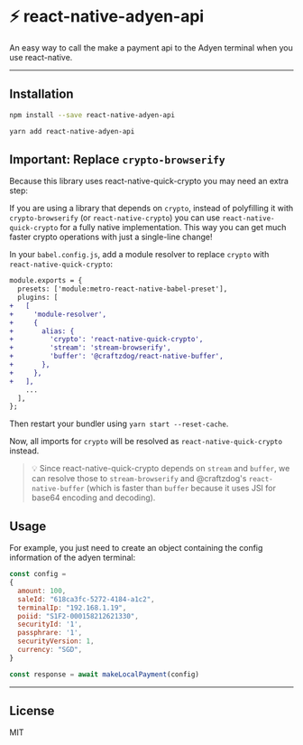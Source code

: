 # ⚡️ react-native-adyen-api

An easy way to call the make a payment api to the Adyen terminal when you use react-native.


---

## Installation


```sh
npm install --save react-native-adyen-api

```

```sh
yarn add react-native-adyen-api

```

## Important: Replace `crypto-browserify`

Because this library uses react-native-quick-crypto you may need an extra step:

If you are using a library that depends on `crypto`, instead of polyfilling it with `crypto-browserify` (or `react-native-crypto`) you can use `react-native-quick-crypto` for a fully native implementation. This way you can get much faster crypto operations with just a single-line change!

In your `babel.config.js`, add a module resolver to replace `crypto` with `react-native-quick-crypto`:

```diff
module.exports = {
  presets: ['module:metro-react-native-babel-preset'],
  plugins: [
+   [
+     'module-resolver',
+     {
+       alias: {
+         'crypto': 'react-native-quick-crypto',
+         'stream': 'stream-browserify',
+         'buffer': '@craftzdog/react-native-buffer',
+       },
+     },
+   ],
    ...
  ],
};
```

Then restart your bundler using `yarn start --reset-cache`.

Now, all imports for `crypto` will be resolved as `react-native-quick-crypto` instead.

> 💡 Since react-native-quick-crypto depends on `stream` and `buffer`, we can resolve those to `stream-browserify` and @craftzdog's `react-native-buffer` (which is faster than `buffer` because it uses JSI for base64 encoding and decoding).

## Usage

For example, you just need to create an object containing the config information of the adyen terminal:

```js
const config = 
{
  amount: 100,
  saleId: "618ca3fc-5272-4184-a1c2",
  terminalIp: "192.168.1.19",
  poiid: "S1F2-000158212621330",
  securityId: '1',
  passphrare: '1',
  securityVersion: 1,
  currency: "SGD",
}

const response = await makeLocalPayment(config)
```

---


## License

MIT